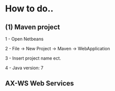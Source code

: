 # How to do..

## (1) Maven project

1 - Open Netbeans

2 - File -> New Project -> Maven -> WebApplication

3 - Insert project name ect.

4 - Java version: 7

## AX-WS Web Services
